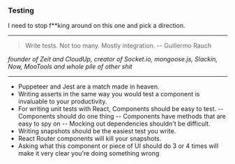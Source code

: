 ### Testing

I need to stop f\*\*king around on this one and pick a direction.

---

> Write tests. Not too many. Mostly integration. -- Guillermo Rauch

_founder of Zeit and CloudUp, creator of Socket.io, mongoose.js, Slackin, Now, MooTools and whole pile of other shit_

---

- Puppeteer and Jest are a match made in heaven.
- Writing asserts in the same way you would test a component is invaluable to your productivity.
- For writing unit tests with React, Components should be easy to test.
  -- Components should do one thing
  -- Components have methods that are easy to spy on
  -- Mocking out dependencies shouldn't be difficult.
- Writing snapshots should be the easiest test you write.
- React Router components will kill your snapshots.
- Asking what this component or piece of UI should do 3 or 4 times will make it very clear you're doing something wrong
